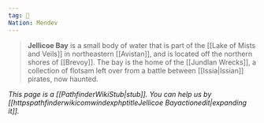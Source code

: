```yaml
---
tag: 🌊
Nation: Mendev
---
```

> **Jellicoe Bay** is a small body of water that is part of the [[Lake of Mists and Veils]] in northeastern [[Avistan]], and is located off the northern shores of [[Brevoy]]. The bay is the home of the [[Jundlan Wrecks]], a collection of flotsam left over from a battle between [[Issia|Issian]] pirates, now haunted.



*This page is a [[PathfinderWikiStub|stub]]. You can help us by [[httpspathfinderwikicomwindexphptitleJellicoe Bayactionedit|expanding it]].*








